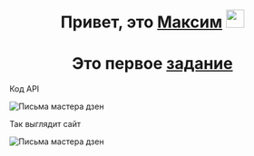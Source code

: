 <h1 align="center">Привет, это <a href="https://github.com/TheFl1ppy" target="_blank">Максим</a> 
<img src="https://github.com/blackcater/blackcater/raw/main/images/Hi.gif" height="32"/></h1>

<h1 align="center">Это первое <a href="https://github.com/TheFl1ppy/API/tree/main/API1" target="_blank">задание</a></h1>

<head>
  <meta charset="utf-8">
  Код API
<style>
.aligncenter {
    text-align: center;
}
</style>
 </head>
 <body>
  <p> <img src="https://github.com/TheFl1ppy/Assets/blob/main/code.png" align="center" alt="Письма мастера дзен"></p>
 </body>
 
<head>
  <meta charset="utf-8">
  Так выглядит сайт
<style>
.aligncenter {
    text-align: center;
}
</style>
 </head>
 <body>
  <p> <img src="https://github.com/TheFl1ppy/Assets/blob/main/site1.png" align="center" alt="Письма мастера дзен"></p>
 </body>
